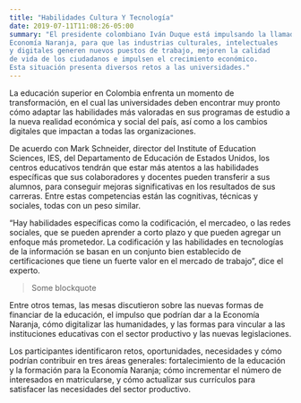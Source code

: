 ```yaml
---
title: "Habilidades Cultura Y Tecnología"
date: 2019-07-11T11:08:26-05:00
summary: "El presidente colombiano Iván Duque está impulsando la llamada
Economía Naranja, para que las industrias culturales, intelectuales
y digitales generen nuevos puestos de trabajo, mejoren la calidad
de vida de los ciudadanos e impulsen el crecimiento económico.
Esta situación presenta diversos retos a las universidades."
---
```


La educación superior en Colombia enfrenta un momento de transformación, en el cual las universidades deben encontrar muy pronto cómo adaptar las habilidades más valoradas en sus programas de estudio a la nueva realidad económica y social del país, así como a los cambios digitales que impactan a todas las organizaciones.

De acuerdo con Mark Schneider, director del Institute of Education Sciences, IES, del Departamento de Educación de Estados Unidos, los centros educativos tendrán que estar más atentos a las habilidades específicas que sus colaboradores y docentes pueden transferir a sus alumnos, para conseguir mejoras significativas en los resultados de sus carreras. Entre estas competencias están las cognitivas, técnicas y sociales, todas con un peso similar. 

“Hay habilidades específicas como la codificación, el mercadeo, o las redes sociales, que se pueden aprender a corto plazo y que pueden agregar un enfoque más prometedor. La codificación y las habilidades en tecnologías de la información se basan en un conjunto bien establecido de certificaciones que tiene un fuerte valor en el mercado de trabajo”, dice el experto.

> Some blockquote

Entre otros temas, las mesas discutieron sobre las nuevas formas de financiar de la educación, el impulso que podrían dar a la Economía Naranja, cómo digitalizar las humanidades, y las formas para vincular a las instituciones educativas con el sector productivo y las nuevas legislaciones.

Los participantes identificaron retos, oportunidades, necesidades y cómo podrían contribuir en tres áreas generales: fortalecimiento de la educación y la formación para la Economía Naranja; cómo incrementar el número de interesados en matricularse, y cómo actualizar sus currículos para satisfacer las necesidades del sector productivo.